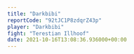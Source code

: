 ```yaml
---
title: "Darkbibi"
reportCode: "92tJC1P8zdqrZ43p"
player: "Darkbibi"
fight: "Terestian Illhoof"
date: 2021-10-16T13:08:36.936000+00:00
---
```

